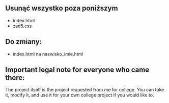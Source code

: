 ## Usunąć wszystko poza poniższym
- index.html
- zad5.css

## Do zmiany:
- index.html na nazwisko_imie.html

## Important legal note for everyone who came there:
The project itself is the project requested from me for college. You can take it, modify it, and use it for your own college project if you would like to.
